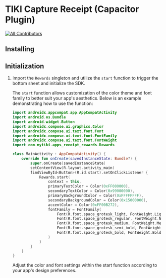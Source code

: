 # TIKI Capture Receipt (Capacitor Plugin)
<!-- ALL-CONTRIBUTORS-BADGE:START - Do not remove or modify this section -->
[![All Contributors](https://img.shields.io/badge/all_contributors-4-orange.svg?style=flat-square)](#contributors-)
<!-- ALL-CONTRIBUTORS-BADGE:END -->


## Installing

## Initialization

1. Import the `Rewards` singleton and utilize the `start` function to trigger the bottom sheet and initialize the SDK.

   The `start` function allows customization of the color theme and font family to better suit your app's aesthetics. Below is an example demonstrating how to use the function:

   ```kotlin
   import androidx.appcompat.app.AppCompatActivity
   import android.os.Bundle
   import android.widget.Button
   import androidx.compose.ui.graphics.Color
   import androidx.compose.ui.text.font.Font
   import androidx.compose.ui.text.font.FontFamily
   import androidx.compose.ui.text.font.FontWeight
   import com.mytiki.apps_receipt_rewards.Rewards

   class MainActivity : AppCompatActivity() {
       override fun onCreate(savedInstanceState: Bundle?) {
           super.onCreate(savedInstanceState)
           setContentView(R.layout.activity_main)
           findViewById<Button>(R.id.start).setOnClickListener {
               Rewards.start(
                   context = this,
                   primaryTextColor = Color(0xFF000000),
                   secondaryTextColor = Color(0x99000000),
                   primaryBackgroundColor = Color(0xFFFFFFFF),
                   secondaryBackgroundColor = Color(0x15000000),
                   accentColor = Color(0xFF00B272),
                   fontFamily = FontFamily(
                       Font(R.font.space_grotesk_light, FontWeight.Light), //300
                       Font(R.font.space_grotesk_regular, FontWeight.Normal), //400
                       Font(R.font.space_grotesk_medium, FontWeight.Medium), //500
                       Font(R.font.space_grotesk_semi_bold, FontWeight.SemiBold), //600
                       Font(R.font.space_grotesk_bold, FontWeight.Bold), //700
                   )
               )
           }
       }
   }
   ```
   Adjust the color and font settings within the start function according to your app's design preferences.
